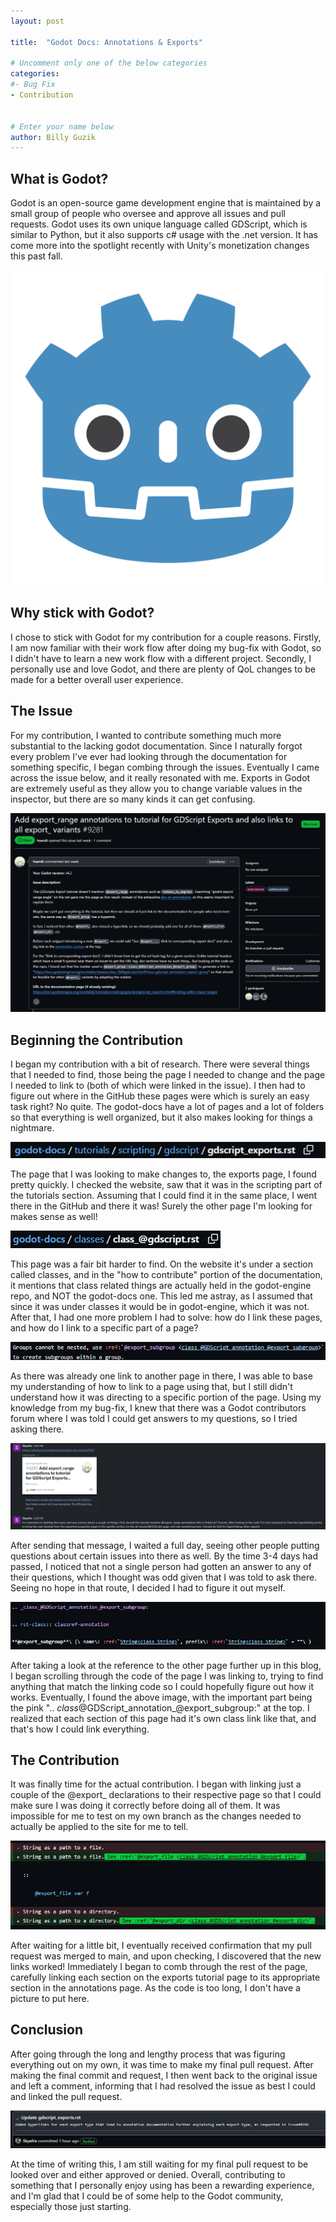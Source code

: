 ```yaml
---
layout: post

title:  "Godot Docs: Annotations & Exports"

# Uncomment only one of the below categories
categories: 
#- Bug Fix
- Contribution


# Enter your name below
author: Billy Guzik
---
```


## What is Godot?
Godot is an open-source game development engine that is maintained by a small group of people who oversee and approve all issues and pull requests. Godot uses its own unique language called GDScript, which is similar to Python, but it also supports c# usage with the .net version. It has come more into the spotlight recently with Unity's monetization changes this past fall.

![godot logo](../assets/2024-05-04-Godot-Doc-Exports-And-Annotations/godotIcon.png)

## Why stick with Godot?
I chose to stick with Godot for my contribution for a couple reasons. Firstly, I am now familiar with their work flow after doing my bug-fix with Godot, so I didn't have to learn a new work flow with a different project. Secondly, I personally use and love Godot, and there are plenty of QoL changes to be made for a better overall user experience.

## The Issue
For my contribution, I wanted to contribute something much more substantial to the lacking godot documentation. Since I naturally forgot every problem I've ever had looking through the documentation for something specific, I began combing through the issues. Eventually I came across the issue below, and it really resonated with me. Exports in Godot are extremely useful as they allow you to change variable values in the inspector, but there are so many kinds it can get confusing.

![issue](../assets/2024-05-04-Godot-Doc-Exports-And-Annotations/issue.png)

## Beginning the Contribution

I began my contribution with a bit of research. There were several things that I needed to find, those being the page I needed to change and the page I needed to link to (both of which were linked in the issue). I then had to figure out where in the GitHub these pages were which is surely an easy task right? No quite. The godot-docs have a lot of pages and a lot of folders so that everything is well organized, but it also makes looking for things a nightmare.

![exports page](../assets/2024-05-04-Godot-Doc-Exports-And-Annotations/exportsPage.png)

The page that I was looking to make changes to, the exports page, I found pretty quickly. I checked the website, saw that it was in the scripting part of the tutorials section. Assuming that I could find it in the same place, I went there in the GitHub and there it was! Surely the other page I'm looking for makes sense as well!

![annotations page](../assets/2024-05-04-Godot-Doc-Exports-And-Annotations/annotationsPage.png)

This page was a fair bit harder to find. On the website it's under a section called classes, and in the "how to contribute" portion of the documentation, it mentions that class related things are actually held in the godot-engine repo, and NOT the godot-docs one. This led me astray, as I assumed that since it was under classes it would be in godot-engine, which it was not. After that, I had one more problem I had to solve: how do I link these pages, and how do I link to a specific part of a page?

![ref link](../assets/2024-05-04-Godot-Doc-Exports-And-Annotations/refLink.png)

As there was already one link to another page in there, I was able to base my understanding of how to link to a page using that, but I still didn't understand how it was directing to a specific portion of the page. Using my knowledge from my bug-fix, I knew that there was a Godot contributors forum where I was told I could get answers to my questions, so I tried asking there.

![chat log](../assets/2024-05-04-Godot-Doc-Exports-And-Annotations/chatLog.png)

After sending that message, I waited a full day, seeing other people putting questions about certain issues into there as well. By the time 3-4 days had passed, I noticed that not a single person had gotten an answer to any of their questions, which I thought was odd given that I was told to ask there. Seeing no hope in that route, I decided I had to figure it out myself.

![export subgroup](../assets/2024-05-04-Godot-Doc-Exports-And-Annotations/exportSubgrp.png)

After taking a look at the reference to the other page further up in this blog, I began scrolling through the code of the page I was linking to, trying to find anything that match the linking code so I could hopefully figure out how it works. Eventually, I found the above image, with the important part being the pink ".. _class_@GDScript_annotation_@export_subgroup:" at the top. I realized that each section of this page had it's own class link like that, and that's how I could link everything.

## The Contribution

It was finally time for the actual contribution. I began with linking just a couple of the @export_ declarations to their respective page so that I could make sure I was doing it correctly before doing all of them. It was impossible for me to test on my own branch as the changes needed to actually be applied to the site for me to tell.

![first change](../assets/2024-05-04-Godot-Doc-Exports-And-Annotations/changeOne.png)

After waiting for a little bit, I eventually received confirmation that my pull request was merged to main, and upon checking, I discovered that the new links worked! Immediately I began to comb through the rest of the page, carefully linking each section on the exports tutorial page to its appropriate section in the annotations page. As the code is too long, I don't have a picture to put here.

## Conclusion

After going through the long and lengthy process that was figuring everything out on my own, it was time to make my final pull request. After making the final commit and request, I then went back to the original issue and left a comment, informing that I had resolved the issue as best I could and linked the pull request.

![pull request](../assets/2024-05-04-Godot-Doc-Exports-And-Annotations/finalContribution.png)

At the time of writing this, I am still waiting for my final pull request to be looked over and either approved or denied. Overall, contributing to something that I personally enjoy using has been a rewarding experience, and I'm glad that I could be of some help to the Godot community, especially those just starting.
